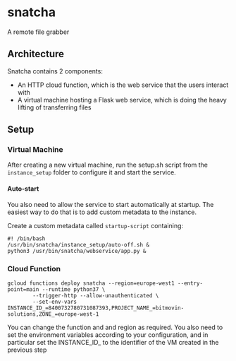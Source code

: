 # snatcha
A remote file grabber

## Architecture
Snatcha contains 2 components:
- An HTTP cloud function, which is the web service that the users interact with
- A virtual machine hosting a Flask web service, which is doing the heavy lifting of transferring files

## Setup

### Virtual Machine

After creating a new virtual machine, run the setup.sh script from the `instance_setup` folder to configure it and start the service.

#### Auto-start

You also need to allow the service to start automatically at startup. The easiest way to do that is to 
add custom metadata to the instance.

Create a custom metadata called `startup-script` containing:
```
#! /bin/bash
/usr/bin/snatcha/instance_setup/auto-off.sh &
python3 /usr/bin/snatcha/webservice/app.py &
```

### Cloud Function

```
gcloud functions deploy snatcha --region=europe-west1 --entry-point=main --runtime python37 \
        --trigger-http --allow-unauthenticated \
        --set-env-vars INSTANCE_ID_=8400732780731087393,PROJECT_NAME_=bitmovin-solutions,ZONE_=europe-west-1
```
You can change the function and and region as required.
You also need to set the environment variables according to your configuration, and in particular set the INSTANCE_ID_ to the identifier of the VM created in the previous step

 